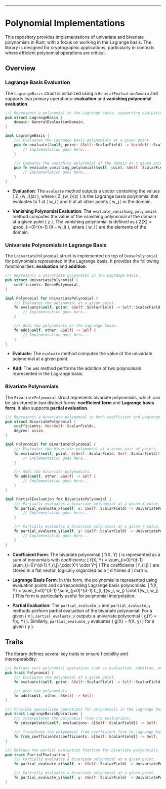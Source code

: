 
---

# Polynomial Implementations 

This repository provides implementations of univariate and bivariate polynomials in Rust, with a focus on working in the Lagrange basis. The library is designed for cryptographic applications, particularly in contexts where efficient polynomial operations are critical.

## Overview

### Lagrange Basis Evaluation

The `LagrangeBasis` struct is initialized using a `GeneralEvaluationDomain` and supports two primary operations: **evaluation** and **vanishing polynomial evaluation**.

```rust
/// Represents a polynomial in the Lagrange basis, supporting evaluation and vanishing polynomial computation.
pub struct LagrangeBasis {
    domain: GeneralEvaluationDomain,
}

impl LagrangeBasis {
    /// Evaluates the Lagrange basis polynomials at a given point.
    pub fn evaluate(&self, point: &Self::ScalarField) -> Vec<Self::ScalarField> {
        // Implementation goes here...
    }

    /// Computes the vanishing polynomial of the domain at a given point.
    pub fn evaluate_vanishing_polynomial(&self, point: &Self::ScalarField) -> Self::ScalarField {
        // Implementation goes here...
    }
}
```

- **Evaluation**: The `evaluate` method outputs a vector containing the values \( Z_{w_i}(z) \), where \( Z_{w_i}(z) \) is the Lagrange basis polynomial that evaluates to 1 at \( w_i \) and 0 at all other points \( w_j \) in the domain.

- **Vanishing Polynomial Evaluation**: The `evaluate_vanishing_polynomial` method computes the value of the vanishing polynomial of the domain at a given point \( z \). The vanishing polynomial is defined as \( Z(X) = \prod_{i=0}^{n-1} (X - w_i) \), where \( w_i \) are the elements of the domain.

### Univariate Polynomials in Lagrange Basis

The `UnivariatePolynomial` struct is implemented on top of `DensePolynomial` for polynomials represented in the Lagrange basis. It provides the following functionalities: **evaluation** and **addition**.

```rust
/// Represents a univariate polynomial in the Lagrange basis.
pub struct UnivariatePolynomial {
    coefficients: DensePolynomial,
}

impl Polynomial for UnivariatePolynomial {
    /// Evaluates the polynomial at a given point.
    fn evaluate(&self, point: &Self::ScalarField) -> Self::ScalarField {
        // Implementation goes here...
    }

    /// Adds two polynomials in the Lagrange basis.
    fn add(&self, other: &Self) -> Self {
        // Implementation goes here...
    }
}
```

- **Evaluate**: The `evaluate` method computes the value of the univariate polynomial at a given point.

- **Add**: The `add` method performs the addition of two polynomials represented in the Lagrange basis.

### Bivariate Polynomials

The `BivariatePolynomial` struct represents bivariate polynomials, which can be structured in two distinct forms: **coefficient form** and **Lagrange basis form**. It also supports **partial evaluation**.

```rust
/// Represents a bivariate polynomial in both coefficient and Lagrange basis forms.
pub struct BivariatePolynomial {
    coefficients: Vec<Self::ScalarField>,
    degree: usize,
}

impl Polynomial for BivariatePolynomial {
    /// Evaluates the bivariate polynomial at a given pair of points.
    fn evaluate(&self, point: &(Self::ScalarField, Self::ScalarField)) -> Self::ScalarField {
        // Implementation goes here...
    }

    /// Adds two bivariate polynomials.
    fn add(&self, other: &Self) -> Self {
        // Implementation goes here...
    }
}

impl PartialEvaluation for BivariatePolynomial {
    /// Partially evaluates a bivariate polynomial at a given X value, resulting in a univariate polynomial in Y.
    fn partial_evaluate_x(&self, x: &Self::ScalarField) -> UnivariatePolynomial {
        // Implementation goes here...
    }

    /// Partially evaluates a bivariate polynomial at a given Y value, resulting in a univariate polynomial in X.
    fn partial_evaluate_y(&self, y: &Self::ScalarField) -> UnivariatePolynomial {
        // Implementation goes here...
    }
}
```

- **Coefficient Form**: The bivariate polynomial \( f(X, Y) \) is represented as a sum of monomials with coefficients:
  \[
  f(X, Y) = \sum_{i=0}^{d-1} \sum_{j=0}^{d-1} f_{i,j} \cdot X^i \cdot Y^j
  \]
  The coefficients \( f_{i,j} \) are stored in a flat vector, logically organized as a \( d \times d \) matrix.

- **Lagrange Basis Form**: In this form, the polynomial is represented using evaluation points and corresponding Lagrange basis polynomials:
  \[
  f(X, Y) = \sum_{i=0}^{d-1} \sum_{j=0}^{d-1} L_{i,j}(w_i, w_j) \cdot f(w_i, w_j)
  \]
  This form is particularly useful for polynomial interpolation.

- **Partial Evaluation**: The `partial_evaluate_x` and `partial_evaluate_y` methods perform partial evaluation of the bivariate polynomial. For a given \( x \), `partial_evaluate_x` outputs a univariate polynomial \( g(Y) = f(x, Y) \). Similarly, `partial_evaluate_y` evaluates \( g(X) = f(X, y) \) for a given \( y \).

## Traits

The library defines several key traits to ensure flexibility and interoperability:

```rust
/// Defines core polynomial operations such as evaluation, addition, and multiplication.
pub trait Polynomial {
    /// Evaluates the polynomial at a given point.
    fn evaluate(&self, point: &Self::ScalarField) -> Self::ScalarField;

    /// Adds two polynomials.
    fn add(&self, other: &Self) -> Self;
}

/// Provides specialized operations for polynomials in the Lagrange basis.
pub trait LagrangeBasisOperations {
    /// Interpolates the polynomial from its evaluations.
    fn interpolate(&self, evaluations: &[Self::ScalarField]) -> Self;

    /// Transforms the polynomial from coefficient form to Lagrange basis form.
    fn from_coefficients(coefficients: &[Self::ScalarField]) -> Self;
}

/// Defines the partial evaluation function for bivariate polynomials.
pub trait PartialEvaluation {
    /// Partially evaluates a bivariate polynomial at a given point.
    fn partial_evaluate_x(&self, x: &Self::ScalarField) -> UnivariatePolynomial;

    /// Partially evaluates a bivariate polynomial at a given point.
    fn partial_evaluate_y(&self, y: &Self::ScalarField) -> UnivariatePolynomial;
}
```
